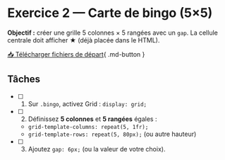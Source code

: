 # Exercice 2 — Carte de bingo (5×5)

**Objectif :** créer une grille 5 colonnes × 5 rangées avec un `gap`. La cellule centrale doit afficher **★** (déjà placée dans le HTML).

[📥 Télécharger fichiers de départ](ex-grid-carte-bingo-fichiers-depart.zip){ .md-button }

## Tâches

- [ ] 1. Sur `.bingo`, activez Grid : `display: grid;`  
- [ ] 2. Définissez **5 colonnes** et **5 rangées** égales :  
  - `grid-template-columns: repeat(5, 1fr);`  
  - `grid-template-rows: repeat(5, 80px);` (ou autre hauteur)  
- [ ] 3. Ajoutez `gap: 6px;` (ou la valeur de votre choix).
